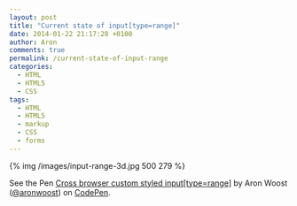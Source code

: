 ```yaml
---
layout: post
title: "Current state of input[type=range]"
date: 2014-01-22 21:17:28 +0100
author: Aron
comments: true
permalink: /current-state-of-input-range
categories:
  - HTML
  - HTML5
  - CSS
tags:
  - HTML
  - HTML5
  - markup
  - CSS
  - forms
---
```

{% img /images/input-range-3d.jpg 500 279 %}

<p data-height="268" data-theme-id="0" data-slug-hash="nlyrf" data-default-tab="result" class='codepen'>See the Pen <a href='http://codepen.io/aronwoost/pen/nlyrf'>Cross browser custom styled input[type=range]</a> by Aron Woost (<a href='http://codepen.io/aronwoost'>@aronwoost</a>) on <a href='http://codepen.io'>CodePen</a>.</p>
<script async src="//codepen.io/assets/embed/ei.js"></script>
